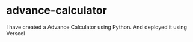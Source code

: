 # advance-calculator
I have created a Advance Calculator using Python. And deployed it using Verscel
